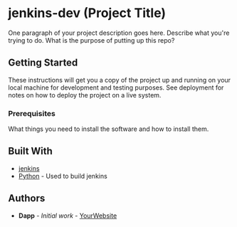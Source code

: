 # jenkins-dev (Project Title)
 
 One paragraph of your project description goes here. Describe what you're trying to do.
 What is the purpose of putting up this repo?
 
 ## Getting Started
 
 These instructions will get you a copy of the project up and running on your local machine
 for development and testing purposes. See deployment for notes on how to deploy the project
 on a live system.
 
 ### Prerequisites
 
 What things you need to install the software and how to install them.
 
         
 ## Built With
 
 * [jenkins](https://www.jenkins.com/)
 * [Python](https://www.python.org/) - Used to build jenkins
         
 ## Authors
 
 * **Dapp** - *Initial work* - [YourWebsite](https://example.com/)
